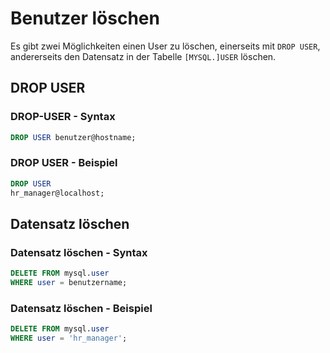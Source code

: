 # Benutzer löschen

Es gibt zwei Möglichkeiten einen User zu löschen, einerseits mit `DROP USER`, andererseits den Datensatz in der Tabelle `[MYSQL.]USER` löschen.

## DROP USER

### DROP-USER - Syntax

````SQL
DROP USER benutzer@hostname;
````

### DROP USER - Beispiel

````SQL
DROP USER
hr_manager@localhost;
````

## Datensatz löschen

### Datensatz löschen - Syntax

````SQL
DELETE FROM mysql.user
WHERE user = benutzername;
````

### Datensatz löschen - Beispiel

````SQL
DELETE FROM mysql.user
WHERE user = 'hr_manager';
````